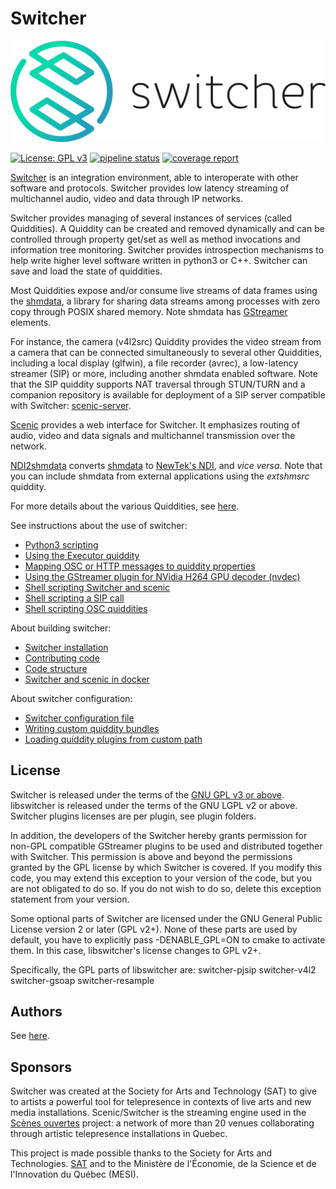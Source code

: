 Switcher
========

![Switcher logo](doc/logo/png/Switcher-color-horizontal-black-text.png)


[![License: GPL v3](https://img.shields.io/badge/License-GPLv3-blue.svg)](https://www.gnu.org/licenses/gpl-3.0) [![pipeline status](https://gitlab.com/sat-metalab/switcher/badges/develop/pipeline.svg)](https://gitlab.com/sat-metalab/switcher/commits/develop) [![coverage report](https://gitlab.com/sat-metalab/switcher/badges/develop/coverage.svg)](https://gitlab.com/sat-metalab/switcher/commits/develop)

[Switcher](https://gitlab.com/sat-metalab/switcher) is an integration environment, able to interoperate with other software and protocols. Switcher provides low latency streaming of multichannel audio, video and data through IP networks.

Switcher provides managing of several instances of services (called Quiddities). A Quiddity can be created and removed dynamically and can be controlled through property get/set as well as method invocations and information tree monitoring. Switcher provides introspection mechanisms to help write higher level software written in python3 or C++. Switcher can save and load the state of quiddities.

Most Quiddities expose and/or consume live streams of data frames using the [shmdata](https://gitlab.com/sat-metalab/shmdata), a library for sharing data streams among processes with zero copy through POSIX shared memory. Note shmdata has [GStreamer](https://gstreamer.freedesktop.org/) elements.

For instance, the camera (v4l2src) Quiddity provides the video stream from a camera that can be connected simultaneously to several other Quiddities, including a local display (glfwin), a file recorder (avrec), a low-latency streamer (SIP) or more, including another shmdata enabled software. Note that the SIP quiddity supports NAT traversal through STUN/TURN and a companion repository is available for deployment of a SIP server compatible with Switcher: [scenic-server](https://gitlab.com/sat-metalab/scenic-server).

[Scenic](https://gitlab.com/sat-metalab/scenic) provides a web interface for Switcher. It emphasizes routing of audio, video and data signals and multichannel transmission over the network.

[NDI2shmdata](https://gitlab.com/sat-metalab/ndi2shmdata) converts [shmdata](https://gitlab.com/sat-metalab/shmdata) to [NewTek's NDI](http://ndi.newtek.com), and _vice versa_. Note that you can include shmdata from external applications using the _extshmsrc_ quiddity.

For more details about the various Quiddities, see [here](doc/quiddity_types.txt).

See instructions about the use of switcher:
- [Python3 scripting](doc/python-scripting.md)
- [Using the Executor quiddity](plugins/executor/README.md)
- [Mapping OSC or HTTP messages to quiddity properties](doc/protocol-mapper.md)
- [Using the GStreamer plugin for NVidia H264 GPU decoder (nvdec)](doc/using-nvdec-gstreamer-plugins.md)
- [Shell scripting Switcher and scenic](doc/shell-scripting.md)
- [Shell scripting a SIP call](doc/sip-call.md)
- [Shell scripting OSC quiddities](doc/using-osc-quiddities.md)

About building switcher:
- [Switcher installation](doc/INSTALL.md)
- [Contributing code](doc/contributing.md)
- [Code structure](doc/code-structure.md)
- [Switcher and scenic in docker](doc/run-switcher-in-docker.md)

About switcher configuration:
- [Switcher configuration file](doc/configuration.md)
- [Writing custom quiddity bundles](doc/writing-bundles.md)
- [Loading quiddity plugins from custom path](doc/custom-quiddity-path.md)

License
-------
Switcher is released under the terms of the [GNU GPL v3 or above](LICENSE.md).
libswitcher is released under the terms of the GNU LGPL v2 or above.
Switcher plugins licenses are per plugin, see plugin folders.

In addition, the developers of the Switcher hereby grants permission for non-GPL compatible GStreamer plugins to be used and distributed together with Switcher. This permission is above and beyond the permissions granted by the GPL license by which Switcher is covered. If you modify this code, you may extend this exception to your version of the code, but you are not obligated to do so. If you do not wish to do so, delete this exception statement from your version.

Some optional parts of Switcher are licensed under the GNU General Public License
version 2 or later (GPL v2+). None of these parts are used by default, you have to explicitly pass -DENABLE\_GPL=ON to cmake to activate them. In this case, libswitcher's license changes to GPL v2+.

Specifically, the GPL parts of libswitcher are:
switcher-pjsip
switcher-v4l2
switcher-gsoap
switcher-resample

Authors
-------
See [here](AUTHORS.md).

Sponsors
--------
Switcher was created at the Society for Arts and Technology (SAT) to give to artists a powerful tool for telepresence in contexts of live arts and new media installations. Scenic/Switcher is the streaming engine used in the [Scènes ouvertes](http://sat.qc.ca/en/scenes-ouvertes) project: a network of more than 20 venues collaborating through artistic telepresence installations in Quebec.

This project is made possible thanks to the Society for Arts and Technologies. [SAT](http://www.sat.qc.ca/) and to the Ministère de l'Économie, de la Science et de l'Innovation du Québec (MESI).

